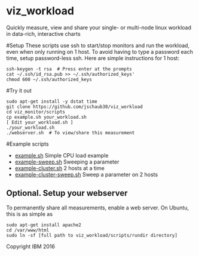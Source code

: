 # viz_workload
Quickly measure, view and share your single- or multi-node linux workload 
in data-rich, interactive charts

#Setup
These scripts use ssh to start/stop monitors and run the workload, even when
only running on 1 host.  To avoid having to type a password each time, setup
password-less ssh.  Here are simple instructions for 1 host:
```
ssh-keygen -t rsa  # Press enter at the prompts
cat ~/.ssh/id_rsa.pub >> ~/.ssh/authorized_keys'
chmod 600 ~/.ssh/authorized_keys
```

#Try it out
```
sudo apt-get install -y dstat time
git clone https://github.com/jschaub30/viz_workload
cd viz_monitor/scripts
cp example.sh your_workload.sh
[ Edit your_workload.sh ]
./your_workload.sh
./webserver.sh  # To view/share this measurement
```

#Example scripts
- [example.sh][example] Simple CPU load example
- [example-sweep.sh][example-sweep] Sweeping a parameter
- [example-cluster.sh][example-cluster] 2 hosts at a time
- [example-cluster-sweep.sh][example-cluster-sweep] Sweep a parameter on 2 hosts

[example]: [https://github.com/jschaub30/viz_workload/blob/master/scripts/example.sh]
[example-sweep]: [https://github.com/jschaub30/viz_workload/blob/master/scripts/example-sweep.sh]
[example-cluster]: [https://github.com/jschaub30/viz_workload/blob/master/scripts/example-cluster.sh]
[example-cluster-sweep]: [https://github.com/jschaub30/viz_workload/blob/master/scripts/example-cluster-sweep.sh]

## Optional.  Setup your webserver
To permanently share all measurements, enable a web server.
On Ubuntu, this is as simple as
```
sudo apt-get install apache2
cd /var/www/html
sudo ln -sf [full path to viz_workload/scripts/rundir directory]
```


Copyright IBM 2016
